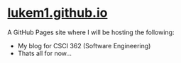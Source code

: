 # [lukem1.github.io](https://lukem1.github.io)

A GitHub Pages site where I will be hosting the following:
- My blog for CSCI 362 (Software Engineering)
- Thats all for now...

